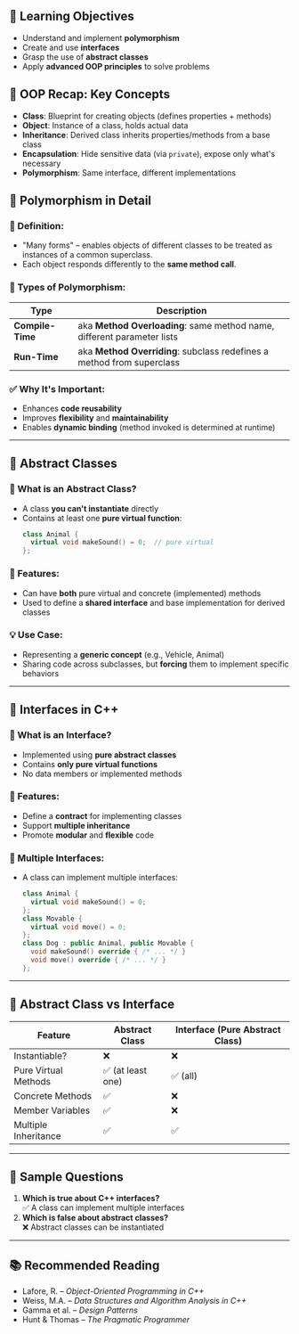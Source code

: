 
## 🧠 **Learning Objectives**

*   Understand and implement **polymorphism**
*   Create and use **interfaces**
*   Grasp the use of **abstract classes**
*   Apply **advanced OOP principles** to solve problems

## 🔁 **OOP Recap: Key Concepts**

*   **Class**: Blueprint for creating objects (defines properties + methods)
*   **Object**: Instance of a class, holds actual data
*   **Inheritance**: Derived class inherits properties/methods from a base class
*   **Encapsulation**: Hide sensitive data (via `private`), expose only what's necessary
*   **Polymorphism**: Same interface, different implementations

## 🧩 **Polymorphism in Detail**

### 📌 Definition:

*   "Many forms" – enables objects of different classes to be treated as instances of a common superclass.
*   Each object responds differently to the **same method call**.

### 🧠 Types of Polymorphism:

| Type | Description |
| --- | --- |
| **Compile-Time** | aka **Method Overloading**: same method name, different parameter lists |
| **Run-Time** | aka **Method Overriding**: subclass redefines a method from superclass |

### ✅ Why It's Important:

*   Enhances **code reusability**
*   Improves **flexibility** and **maintainability**
*   Enables **dynamic binding** (method invoked is determined at runtime)

* * *

🧱 **Abstract Classes**
-----------------------

### 📌 What is an Abstract Class?

*   A class **you can't instantiate** directly
*   Contains at least one **pure virtual function**:
    ```cpp
    class Animal {
      virtual void makeSound() = 0;  // pure virtual
    };
    ```

### 🧰 Features:

*   Can have **both** pure virtual and concrete (implemented) methods
*   Used to define a **shared interface** and base implementation for derived classes

### 💡 Use Case:

*   Representing a **generic concept** (e.g., Vehicle, Animal)
*   Sharing code across subclasses, but **forcing** them to implement specific behaviors

* * *

🔌 **Interfaces in C++**
------------------------

### 📌 What is an Interface?

*   Implemented using **pure abstract classes**
*   Contains **only pure virtual functions**
*   No data members or implemented methods

### 🧰 Features:

*   Define a **contract** for implementing classes
*   Support **multiple inheritance**
*   Promote **modular** and **flexible** code

### 🔀 Multiple Interfaces:

*   A class can implement multiple interfaces:
    ```cpp
    class Animal {
      virtual void makeSound() = 0;
    };
    class Movable {
      virtual void move() = 0;
    };
    class Dog : public Animal, public Movable {
      void makeSound() override { /* ... */ }
      void move() override { /* ... */ }
    };
    ```

* * *

🧠 **Abstract Class vs Interface**
----------------------------------

| Feature | Abstract Class | Interface (Pure Abstract Class) |
| --- | --- | --- |
| Instantiable? | ❌ | ❌ |
| Pure Virtual Methods | ✅ (at least one) | ✅ (all) |
| Concrete Methods | ✅ | ❌ |
| Member Variables | ✅ | ❌ |
| Multiple Inheritance | ✅ | ✅ |

* * *

📝 **Sample Questions**
-----------------------

1.  **Which is true about C++ interfaces?**  
    ✅ A class can implement multiple interfaces
2.  **Which is false about abstract classes?**  
    ❌ Abstract classes can be instantiated

* * *

📚 **Recommended Reading**
--------------------------

*   Lafore, R. – _Object-Oriented Programming in C++_
*   Weiss, M.A. – _Data Structures and Algorithm Analysis in C++_
*   Gamma et al. – _Design Patterns_
*   Hunt & Thomas – _The Pragmatic Programmer_

